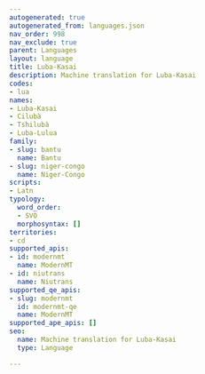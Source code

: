 ```yaml
---
autogenerated: true
autogenerated_from: languages.json
nav_order: 998
nav_exclude: true
parent: Languages
layout: language
title: Luba-Kasai
description: Machine translation for Luba-Kasai
codes:
- lua
names:
- Luba-Kasai
- Cilubà
- Tshilubà
- Luba-Lulua
family:
- slug: bantu
  name: Bantu
- slug: niger-congo
  name: Niger-Congo
scripts:
- Latn
typology:
  word_order:
  - SVO
  morphosyntax: []
territories:
- cd
supported_apis:
- id: modernmt
  name: ModernMT
- id: niutrans
  name: Niutrans
supported_qe_apis:
- slug: modernmt
  id: modernmt-qe
  name: ModernMT
supported_ape_apis: []
seo:
  name: Machine translation for Luba-Kasai
  type: Language

---
```


